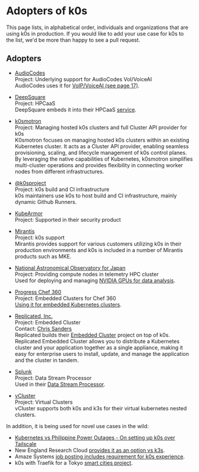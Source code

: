 # Adopters of k0s

This page lists, in alphabetical order, individuals and organizations that are
using k0s in production. If you would like to add your use case for k0s to the
list, we'd be more than happy to see a pull request.

## Adopters

<!--
When adding new adopters, please adhere roughly to the following format:

* <Organization name including link>  
  Project: <The project name or a short description of the use case>  
  Contact: <Contact info, if applicable, e.g. email addresses, social media handles ...>  
  <A longer descriptive text, preferably hard wrapped at around 80-120 characters per line, or at the end of a sentence.>

Note the two trailing spaces at the end of the first lines. Those denote a line break.
Try to maintain an alphabetical order. 
-->

* [AudioCodes](https://audiocodes.com)<br>
  Project: Underlying support for AudioCodes VoI/VoiceAI<br>
  AudioCodes uses it for [VoIP/VoiceAI (see page 17)](https://www.audiocodes.com/media/mpghsv0o/agent-assist-bot-installation-guide.pdf).

* [DeepSquare](https://deepsquare.io)<br>
  Project: HPCaaS<br>
  DeepSquare embeds it into their HPCaaS [service](https://deepsquare.io/wp-content/uploads/2023/05/DeepSquare_White-Paper-1.pdf).

* [k0smotron](https://k0smotron.io/)<br>
  Project: Managing hosted k0s clusters and full Cluster API provider for k0s<br>
  K0smotron focuses on managing hosted k0s clusters within an existing
  Kubernetes cluster. It acts as a Cluster API provider, enabling seamless
  provisioning, scaling, and lifecycle management of k0s control planes. By
  leveraging the native capabilities of Kubernetes, k0smotron simplifies
  multi-cluster operations and provides flexibility in connecting worker nodes
  from different infrastructures.

* [@k0sproject](https://github.com/k0sproject)<br>
  Project: k0s build and CI infrastructure<br>
  k0s maintainers use k0s to host build and CI infrastructure, mainly dynamic
  Github Runners.

* [KubeArmor](https://docs.kubearmor.io/kubearmor/quick-links/support_matrix)<br>
  Project: Supported in their security product

* [Mirantis](https://www.mirantis.com/software/k0s/)<br>
  Project: k0s support<br>
  Mirantis provides support for various customers utilizing k0s in their
  production environments and k0s is included in a number of Mirantis products
  such as MKE.

* [National Astronomical Observatory for Japan](https://subarutelescope.org)<br>
  Project: Providing compute nodes in telemetry HPC cluster<br>
  Used for deploying and managing
  [NVIDIA GPUs for data analysis](https://subarutelescope.org/Science/SubaruUM/SubaruUM2022/_src/679/P08_Morishima.pdf).
  
* [Progress Chef 360](https://docs.chef.io/360/1.0/)<br>
  Project: Embedded Clusters for Chef 360<br>
  [Using it for embedded Kubernetes clusters](https://docs.chef.io/360/1.0/install/server/requirements/#kubernetes-requirements).

* [Replicated, Inc.](https://www.replicated.com/)<br>
  Project: Embedded Cluster<br>
  Contact: [Chris Sanders](https://github.com/chris-sanders)<br>
  Replicated builds their [Embedded Cluster](https://docs.replicated.com/vendor/embedded-overview) project on top
  of k0s. Replicated Embedded Cluster allows you to distribute a Kubernetes
  cluster and your application together as a single appliance, making it easy
  for enterprise users to install, update, and manage the application and the
  cluster in tandem.
  
* [Splunk](https://splunk.com)<br>
  Project: Data Stream Processor<br>
  Used in their [Data Stream Processor](https://docs.splunk.com/Documentation/DSP/1.4.5/Admin/Install).

* [vCluster](https://www.vcluster.com/)<br>
  Project: Virtual Clusters<br>
  vCluster supports both k0s and k3s for their virtual kubernetes nested clusters.

In addition, it is being used for novel use cases in the wild:

* [Kubernetes vs Philippine Power Outages - On setting up k0s over Tailscale](https://justrox.me/kubernetes-vs-philippine-power-outages-a-simple-guide-to-k0s-over-tailscale/)
* New England Research Cloud [provides it as an option vs k3s](https://nerc-project.github.io/nerc-docs/other-tools/kubernetes/k0s/).
* Amaze Systems [job posting includes requirement for k0s experience](https://www.salary.com/job/amaze-systems-inc/hiring-for-ml-engineer-data-scientist-robotics-software-engineer-boston-ma-onsite-from-day-1/j202305270140264589562).
* k0s with Traefik for a Tokyo [smart cities project](https://community.traefik.io/t/help-setting-up-with-k0s-via-helm-extensions/20748).
